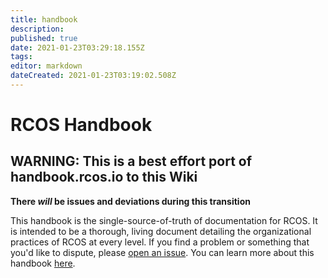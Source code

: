```yaml
---
title: handbook
description: 
published: true
date: 2021-01-23T03:29:18.155Z
tags: 
editor: markdown
dateCreated: 2021-01-23T03:19:02.508Z
---
```


# RCOS Handbook

## WARNING: This is a best effort port of handbook.rcos.io to this Wiki
**There *will* be issues and deviations during this transition**

This handbook is the single-source-of-truth of documentation for RCOS. It is intended to be a thorough, living document detailing the organizational practices of RCOS at every level. If you find a problem or something that you'd like to dispute, please [open an issue](https://github.com/rcos/handbook/issues/new). You can learn more about this handbook [here](handbook/README.md).